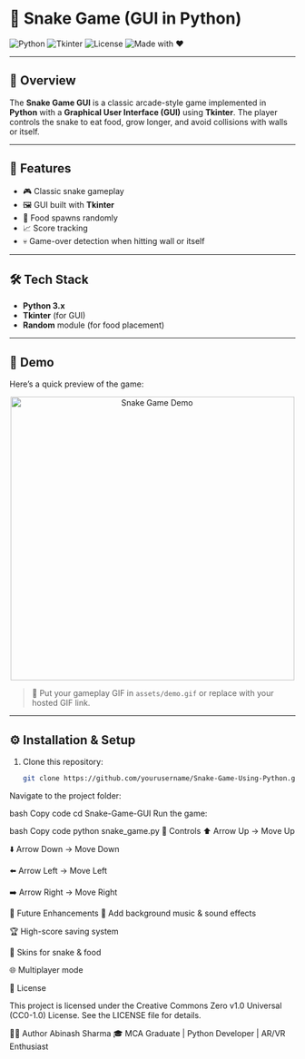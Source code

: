 # 🐍 Snake Game (GUI in Python)

![Python](https://img.shields.io/badge/Python-3.x-blue?logo=python&logoColor=white)
![Tkinter](https://img.shields.io/badge/Library-Tkinter-orange)
![License](https://img.shields.io/badge/License-CC0--1.0-lightgrey)
![Made with ❤️](https://img.shields.io/badge/Made%20with-❤️-ff69b4)

---

## 📌 Overview  
The **Snake Game GUI** is a classic arcade-style game implemented in **Python** with a **Graphical User Interface (GUI)** using **Tkinter**. The player controls the snake to eat food, grow longer, and avoid collisions with walls or itself.  

---

## 🚀 Features  
- 🎮 Classic snake gameplay  
- 🖼️ GUI built with **Tkinter**  
- 🍎 Food spawns randomly  
- 📈 Score tracking  
- 💀 Game-over detection when hitting wall or itself  

---

## 🛠️ Tech Stack  
- **Python 3.x**  
- **Tkinter** (for GUI)  
- **Random** module (for food placement)  

---

## 🎥 Demo  
Here’s a quick preview of the game:  

<p align="center">
  <img src="assets/snake demo.gif" alt="Snake Game Demo" height="500"/>
</p>

> 📌 Put your gameplay GIF in `assets/demo.gif` or replace with your hosted GIF link.  

---

## ⚙️ Installation & Setup  

1. Clone this repository:  
   ```bash
   git clone https://github.com/yourusername/Snake-Game-Using-Python.git
Navigate to the project folder:

bash
Copy code
cd Snake-Game-GUI
Run the game:

bash
Copy code
python snake_game.py
📌 Controls
⬆️ Arrow Up → Move Up

⬇️ Arrow Down → Move Down

⬅️ Arrow Left → Move Left

➡️ Arrow Right → Move Right

📌 Future Enhancements
🎵 Add background music & sound effects

🏆 High-score saving system

🎨 Skins for snake & food

🌐 Multiplayer mode

📜 License

This project is licensed under the Creative Commons Zero v1.0 Universal (CC0-1.0) License.
See the LICENSE file for details.

👨‍💻 Author
Abinash Sharma
🎓 MCA Graduate | Python Developer | AR/VR Enthusiast
